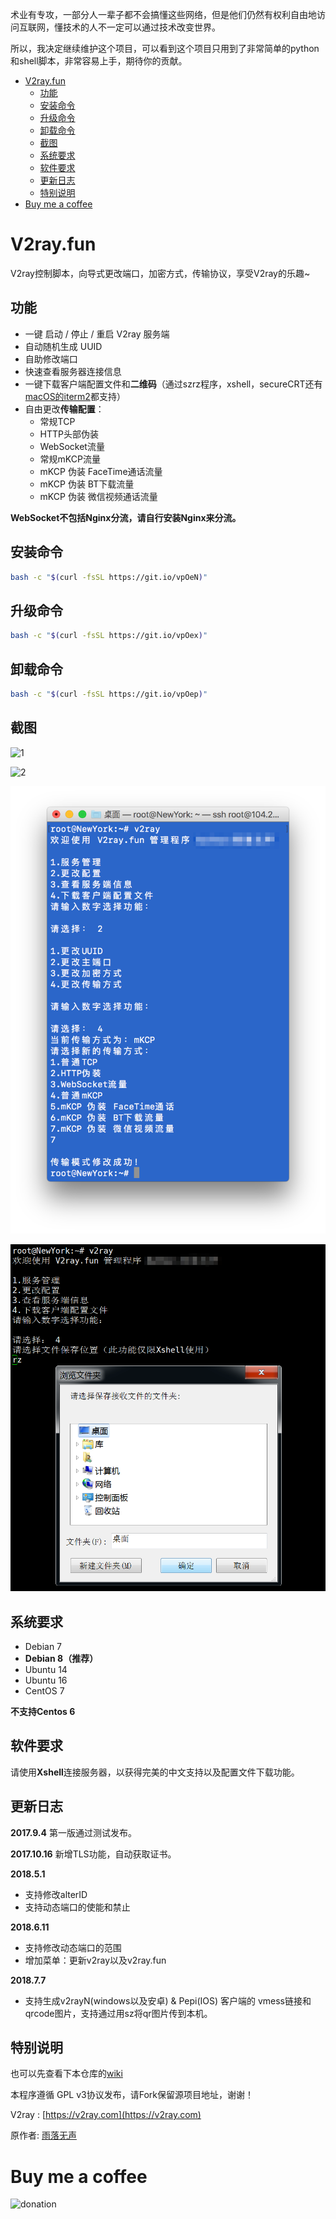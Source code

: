 术业有专攻，一部分人一辈子都不会搞懂这些网络，但是他们仍然有权利自由地访问互联网，懂技术的人不一定可以通过技术改变世界。

所以，我决定继续维护这个项目，可以看到这个项目只用到了非常简单的python和shell脚本，非常容易上手，期待你的贡献。

<!-- vim-markdown-toc GFM -->

* [V2ray.fun](#v2rayfun)
    * [功能](#功能)
    * [安装命令](#安装命令)
    * [升级命令](#升级命令)
    * [卸载命令](#卸载命令)
    * [截图](#截图)
    * [系统要求](#系统要求)
    * [软件要求](#软件要求)
    * [更新日志](#更新日志)
    * [特别说明](#特别说明)
* [Buy me a coffee](#buy-me-a-coffee)

<!-- vim-markdown-toc -->

# V2ray.fun

V2ray控制脚本，向导式更改端口，加密方式，传输协议，享受V2ray的乐趣~


## 功能

- 一键 启动 / 停止 / 重启 V2ray 服务端
- 自动随机生成 UUID
- 自助修改端口
- 快速查看服务器连接信息
- 一键下载客户端配置文件和**二维码**（通过szrz程序，xshell，secureCRT还有[macOS的iterm2](https://github.com/tracyone/v2ray.fun/wiki/MAC使用RZ、SZ远程上传下载文件都支持)都支持）
- 自由更改**传输配置**：
  - 常规TCP
  - HTTP头部伪装
  - WebSocket流量
  - 常规mKCP流量
  - mKCP 伪装 FaceTime通话流量
  - mKCP 伪装 BT下载流量
  - mKCP 伪装 微信视频通话流量

**WebSocket不包括Nginx分流，请自行安装Nginx来分流。**

## 安装命令

```bash
bash -c "$(curl -fsSL https://git.io/vpOeN)"
```

## 升级命令
```bash
bash -c "$(curl -fsSL https://git.io/vpOex)"
```

## 卸载命令
```bash
bash -c "$(curl -fsSL https://git.io/vpOep)"
```


## 截图

![1](1.png)

![2](2.png)

![3](3.png)

![4](4.png)

## 系统要求

- Debian 7 
- **Debian 8（推荐）**
- Ubuntu 14 
- Ubuntu 16 
- CentOS 7

**不支持Centos 6**

## 软件要求

请使用**Xshell**连接服务器，以获得完美的中文支持以及配置文件下载功能。

## 更新日志

**2017.9.4**
第一版通过测试发布。

**2017.10.16**
新增TLS功能，自动获取证书。

**2018.5.1**

- 支持修改alterID
- 支持动态端口的使能和禁止

**2018.6.11**
- 支持修改动态端口的范围
- 增加菜单：更新v2ray以及v2ray.fun

**2018.7.7**

- 支持生成v2rayN(windows以及安卓) & Pepi(IOS) 客户端的
vmess链接和qrcode图片，支持通过用sz将qr图片传到本机。

## 特别说明

也可以先查看下本仓库的[wiki](https://github.com/tracyone/v2ray.fun/wiki)

本程序遵循 GPL v3协议发布，请Fork保留源项目地址，谢谢！

V2ray : [https://v2ray.com](https://v2ray.com)

原作者: [雨落无声](https://github.com/YLWS-4617)

# Buy me a coffee

![donation](https://cloud.githubusercontent.com/assets/4246425/24827592/553bc732-1c7f-11e7-8207-284cccbc2e5c.jpg)
